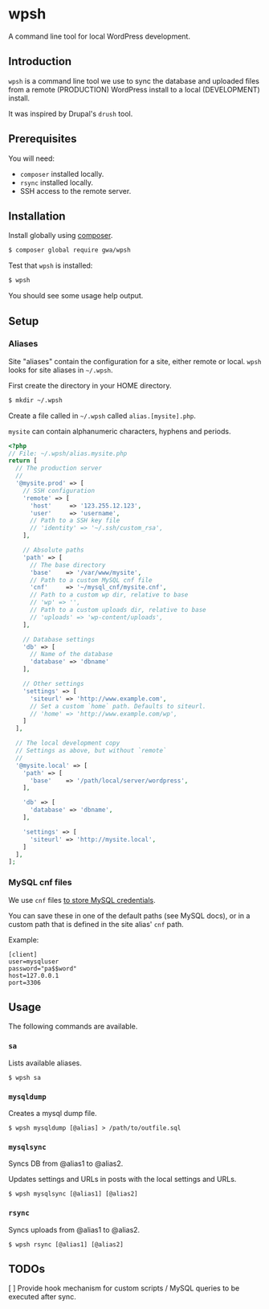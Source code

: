 # wpsh

A command line tool for local WordPress development.

## Introduction

`wpsh` is a command line tool we use to sync the database and uploaded files from a remote (PRODUCTION) WordPress install to a local (DEVELOPMENT) install.

It was inspired by Drupal's `drush` tool.

## Prerequisites

You will need:

* `composer` installed locally.
* `rsync` installed locally.
* SSH access to the remote server.

## Installation

Install globally using [composer](https://getcomposer.org).

```bash
$ composer global require gwa/wpsh
```

Test that `wpsh` is installed:

```bash
$ wpsh
```

You should see some usage help output.

## Setup

### Aliases

Site "aliases" contain the configuration for a site, either remote or local. `wpsh` looks for site aliases in `~/.wpsh`.

First create the directory in your HOME directory.

```bash
$ mkdir ~/.wpsh
```

Create a file called in `~/.wpsh` called `alias.[mysite].php`.

`mysite` can contain alphanumeric characters, hyphens and periods.

```php
<?php
// File: ~/.wpsh/alias.mysite.php
return [
  // The production server
  //
  '@mysite.prod' => [
    // SSH configuration
    'remote' => [
      'host'     => '123.255.12.123',
      'user'     => 'username',
      // Path to a SSH key file
      // 'identity' => '~/.ssh/custom_rsa',
    ],

    // Absolute paths
    'path' => [
      // The base directory
      'base'    => '/var/www/mysite',
      // Path to a custom MySQL cnf file
      'cnf'     => '~/mysql_cnf/mysite.cnf',
      // Path to a custom wp dir, relative to base
      // 'wp' => '',
      // Path to a custom uploads dir, relative to base
      // 'uploads' => 'wp-content/uploads',
    ],

    // Database settings
    'db' => [
      // Name of the database
      'database' => 'dbname'
    ],

    // Other settings
    'settings' => [
      'siteurl' => 'http://www.example.com',
      // Set a custom `home` path. Defaults to siteurl.
      // 'home' => 'http://www.example.com/wp',
    ]
  ],

  // The local development copy
  // Settings as above, but without `remote`
  //
  '@mysite.local' => [
    'path' => [
      'base'    => '/path/local/server/wordpress',
    ],

    'db' => [
      'database' => 'dbname',
    ],

    'settings' => [
      'siteurl' => 'http://mysite.local',
    ]
  ],
];
```

### MySQL cnf files

We use `cnf` files [to store MySQL credentials](http://dev.mysql.com/doc/refman/5.7/en/option-files.html).

You can save these in one of the default paths (see MySQL docs), or in a custom path that is defined in the site alias' `cnf` path.

Example:

```
[client]
user=mysqluser
password="pa$$word"
host=127.0.0.1
port=3306
```

## Usage

The following commands are available.

### `sa`

Lists available aliases.

```
$ wpsh sa
```

### `mysqldump`

Creates a mysql dump file.

```
$ wpsh mysqldump [@alias] > /path/to/outfile.sql
```

### `mysqlsync`

Syncs DB from @alias1 to @alias2.

Updates settings and URLs in posts with the local settings and URLs.

```
$ wpsh mysqlsync [@alias1] [@alias2]
```

### `rsync`

Syncs uploads from @alias1 to @alias2.

```
$ wpsh rsync [@alias1] [@alias2]
```

## TODOs

[ ] Provide hook mechanism for custom scripts / MySQL queries to be executed after sync.